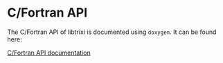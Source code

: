 # C/Fortran API

The C/Fortran API of libtrixi is documented using `doxygen`. It can be found here:

[C/Fortran API documentation](../c-fortran-api)